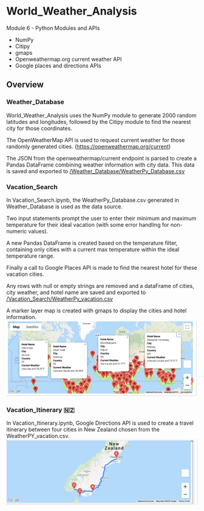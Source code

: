 # World_Weather_Analysis
Module 6 - Python Modules and APIs
- NumPy
- Citipy
- gmaps
- Openweathermap.org current weather API
- Google places and directions APIs
## Overview
### Weather_Database
World_Weather_Analysis uses the NumPy module to generate 2000 random latitudes and longitudes, followed by the Citipy module to find the nearest city for those coordinates.

The OpenWeatherMap API is used to request current weather for those randomly generated cities.   (https://openweathermap.org/current)

The JSON from the openweathermap/current endpoint is parsed to create a Pandas DataFrame combining weather information with city data.  This data is saved and exported to [/Weather_Database/WeatherPy_Database.csv](/Weather_Database/WeatherPy_Database.csv)

### Vacation_Search
In Vacation_Search.ipynb, the WeatherPy_Database.csv generated in Weather_Database is used as the data source.

Two input statements prompt the user to enter their minimum and maximum temperature for their ideal vacation (with some error handling for non-numeric values).

A new Pandas DataFrame is created based on the temperature filter, containing only cities with a current max temperature within the ideal temperature range.

Finally a call to Google Places API is made to find the nearest hotel for these vacation cities.

Any rows with null or empty strings are removed and a dataFrame of cities, city weather, and hotel name are saved and exported to [/Vacation_Search/WeatherPy_vacation.csv](/Vacation_Search/WeatherPy_vacation.csv)  

A marker layer map is created with gmaps to display the cities and hotel information.
![CityMap](/Vacation_Search/WeatherPy_vacation_map.png)

### Vacation_Itinerary 🇳🇿
In Vacation_Itinerary.ipynb, Google Directions API is used to create a travel itinerary between four cities in New Zealand chosen from the WeatherPY_vacation.csv.
![Itinerary](/Vacation_Itinerary/WeatherPy_travel_map.png)

